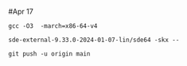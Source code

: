 #Apr 17
```
gcc -O3  -march=x86-64-v4
```
```
sde-external-9.33.0-2024-01-07-lin/sde64 -skx -- 
```
```
git push -u origin main
```